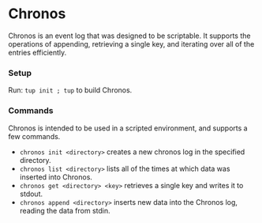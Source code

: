 # Chronos

Chronos is an event log that was designed to be scriptable. It supports the operations of appending, retrieving a single key, and iterating over all of the entries efficiently.

### Setup

Run: `tup init ; tup` to build Chronos.

### Commands

Chronos is intended to be used in a scripted environment, and supports a few commands.

* `chronos init <directory>` creates a new chronos log in the specified directory.
* `chronos list <directory>` lists all of the times at which data was inserted into Chronos.
* `chronos get <directory> <key>` retrieves a single key and writes it to stdout.
* `chronos append <directory>` inserts new data into the Chronos log, reading the data from stdin.

